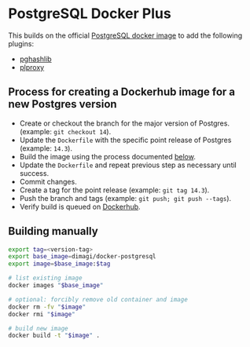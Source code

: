 # PostgreSQL Docker Plus

This builds on the official [PostgreSQL docker image](https://hub.docker.com/_/postgres/) to add the following plugins:

* [pghashlib](https://github.com/markokr/pghashlib)
* [plproxy](https://plproxy.github.io/)

## Process for creating a Dockerhub image for a new Postgres version

* Create or checkout the branch for the major version of Postgres.
  (example: `git checkout 14`).
* Update the `Dockerfile` with the specific point release of Postgres
  (example: `14.3`).
* Build the image using the process documented [below](#building-manually).
* Update the `Dockerfile` and repeat previous step as necessary until success.
* Commit changes.
* Create a tag for the point release (example: `git tag 14.3`).
* Push the branch and tags (example: `git push; git push --tags`).
* Verify build is queued on [Dockerhub](https://hub.docker.com/repository/registry-1.docker.io/dimagi/docker-postgresql/builds).

## Building manually

```sh
export tag=<version-tag>
export base_image=dimagi/docker-postgresql
export image=$base_image:$tag

# list existing image
docker images "$base_image"

# optional: forcibly remove old container and image
docker rm -fv "$image"
docker rmi "$image"

# build new image
docker build -t "$image" .
```
